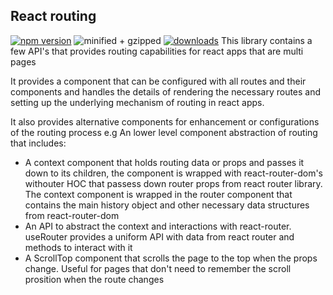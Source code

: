 ## React routing
[![npm version](https://badgen.net/npm/v/router-util)](https://www.npmjs.com/package/router-util)
![minified + gzipped](https://badgen.net/bundlephobia/minzip/router-util)
[![downloads](https://badgen.net/npm/dw/router-util)](https://www.npmjs.com/package/router-util)
This library contains a few API's that provides routing capabilities for react apps that are multi pages   

It provides a component that can be configured with all routes and their components and handles the details of rendering 
the necessary routes and setting up the underlying mechanism of routing in react apps.   

It also provides alternative components for enhancement or configurations of the routing process e.g
An lower level component abstraction of routing that includes:
 - A context component that holds routing data or props and passes it down to its children, the component is wrapped with react-router-dom's withouter
    HOC that passess down router props from react router library. The context component is wrapped in the router component that contains the main history object and other necessary data structures from react-router-dom
 - An API to abstract the context and interactions with react-router. useRouter provides a uniform API with data from react router and methods to interact with it
 - A ScrollTop component that scrolls the page to the top when the props change. Useful for pages that don't need to remember the scroll prosition when the route changes
